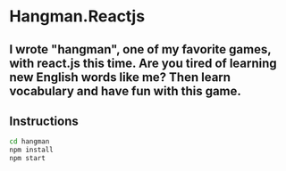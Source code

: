 # Hangman.Reactjs

## I wrote "hangman", one of my favorite games, with react.js this time. Are you tired of learning new English words like me? Then learn vocabulary and have fun with this game.

## Instructions

```bash
cd hangman
npm install
npm start
```
